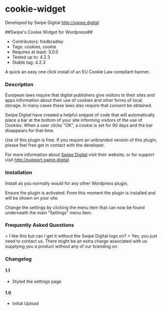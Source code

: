 # cookie-widget

Developed by Swipe Digital <http://swipe.digital>

##Swipe's Cookie Widget for Wordpress##
* Contributors: fredbradley
* Tags: cookies, cookie
* Requires at least: 3.0.0
* Tested up to: 4.2.3
* Stable tag: 4.2.3

A quick an easy one click install of an EU Cookie Law compliant banner.

### Description ###
European laws require that digital publishers give visitors to their sites and apps information about their use of cookies and other forms of local storage. In many cases these laws also require that consent be obtained.

Swipe Digital have created a helpful snippet of code that will automatically place a bar at the bottom of your site informing visitors of the use of Cookies. When a user clicks "OK", a cookie is set for 90 days and the bar disappears for that time.

Use of this plugin is free. If you require an unbranded version of this plugin, please feel free get in contact with the developer. 

For more information about [Swipe Digital](http://swipe.digital/ "Swipe Digital") visit their website, or for support visit http://support.swipe.digital.

### Installation ###
Install as you normally would for any other Wordpress plugin. 

Ensure the plugin is activated. From this moment the plugin is installed and will be shown on your site. 

Change the settings by clicking the  menu item that can now be found underneath the main "Settings" menu item. 

### Frequently Asked Questions ###
= I like this but can I get it without the Swipe Digital logo on? =
Yes, you just need to contact us. There might be an extra charge associated with us supplying you a product without any of our branding on.

### Changelog ###
#### 1.1 ####
 * Styled the settings page
 
#### 1.0 ####
 * Initial Upload
